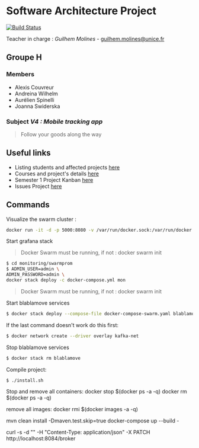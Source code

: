 # Software Architecture Project

[![Build Status](https://travis-ci.org/acouvreur/software-architecture-project.svg?branch=master)](https://travis-ci.org/acouvreur/software-architecture-project)

Teacher in charge : *Guilhem Molines* - [guilhem.molines@unice.fr](mailto:guilhem.molines@unice.fr)

## Groupe H

### Members

* Alexis Couvreur
* Andreina Wilhelm
* Aurélien Spinelli
* Joanna Swiderska

### Subject *V4 : Mobile tracking app*

> Follow your goods along the way

## Useful links

* Listing students and affected projects [here](https://docs.google.com/spreadsheets/d/1s27Nwi3a-YaX5BVjEn8ClXoEYl3VWulP8UUKwemW7Dw)
* Courses and project's details [here](https://github.com/gmolines/AL5A)
* Semester 1 Project Kanban [here](https://github.com/acouvreur/software-architecture-project/projects/1)
* Issues Project [here](https://github.com/acouvreur/software-architecture-project/projects/3)

## Commands

Visualize the swarm cluster :

```bash
docker run -it -d -p 5000:8080 -v /var/run/docker.sock:/var/run/docker.sock dockersamples/visualizer
```

Start grafana stack

> Docker Swarm must be running, if not : docker swarm init

```bash
$ cd monitoring/swarmprom
$ ADMIN_USER=admin \
ADMIN_PASSWORD=admin \
docker stack deploy -c docker-compose.yml mon
```

> Docker Swarm must be running, if not : docker swarm init

Start blablamove services

```bash
$ docker stack deploy --compose-file docker-compose-swarm.yaml blablamove
```

If the last command doesn't work do this first:
```bash
$ docker network create --driver overlay kafka-net
```

Stop blablamove services

```bash
$ docker stack rm blablamove
```

Compile project:

```bash
$ ./install.sh
```


Stop and remove all containers:
    docker stop $(docker ps -a -q)
    docker rm $(docker ps -a -q)


remove all images:
	docker rmi $(docker images -a -q)



mvn clean install -Dmaven.test.skip=true
docker-compose up --build -


curl -s -d "" -H "Content-Type: application/json" -X PATCH http://localhost:8084/broker